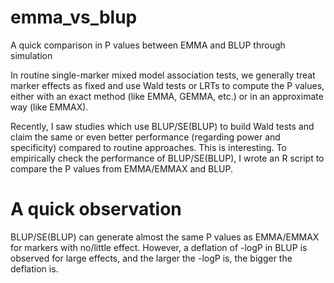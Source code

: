 # emma_vs_blup
A quick comparison in P values between EMMA and BLUP through simulation

In routine single-marker mixed model association tests, we generally treat marker effects as fixed and use Wald tests or LRTs to compute the P values, either with an exact method (like EMMA, GEMMA, etc.) or in an approximate way (like EMMAX).

Recently, I saw studies which use BLUP/SE(BLUP) to build Wald tests and claim the same or even better performance (regarding power and specificity) compared to routine approaches. This is interesting. To empirically check the performance of BLUP/SE(BLUP), I wrote an R script to compare the P values from EMMA/EMMAX and BLUP.

# A quick observation
BLUP/SE(BLUP) can generate almost the same P values as EMMA/EMMAX for markers with no/little effect. However, a deflation of -logP in BLUP is observed for large effects, and the larger the -logP is, the bigger the deflation is.
